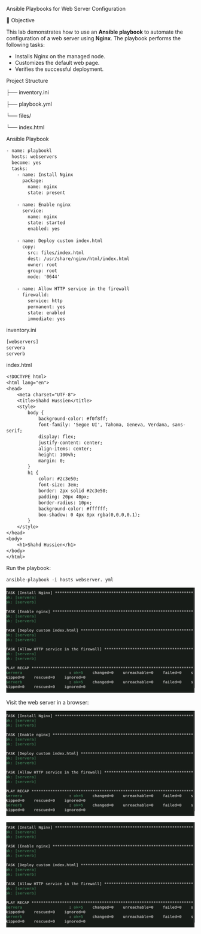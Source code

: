 Ansible Playbooks for Web Server Configuration

📌 Objective

This lab demonstrates how to use an **Ansible playbook** to automate the configuration of a web server using **Nginx**. The playbook performs the following tasks:

- Installs Nginx on the managed node.
- Customizes the default web page.
- Verifies the successful deployment.

Project Structure

├── inventory.ini

├── playbook.yml

└── files/

└── index.html

Ansible Playbook

```
- name: playbookl
  hosts: webservers
  become: yes
  tasks:
    - name: Install Nginx
      package:
        name: nginx 
        state: present

    - name: Enable nginx
      service:
        name: nginx
        state: started
        enabled: yes

    - name: Deploy custom index.html
      copy:
        src: files/imdex.html
        dest: /usr/share/nginx/html/index.html
        owner: root
        group: root
        mode: '0644'

    - name: Allow HTTP service in the firewall
      firewalld:
        service: http
        permanent: yes
        state: enabled
        immediate: yes
```

inventory.ini

```
[webservers]
servera
serverb
```
index.html

```
<!DOCTYPE html>
<html lang="en">
<head>
    <meta charset="UTF-8">
    <title>Shahd Hussien</title>
    <style>
        body {
            background-color: #f0f8ff;
            font-family: 'Segoe UI', Tahoma, Geneva, Verdana, sans-serif;
            display: flex;
            justify-content: center;
            align-items: center;
            height: 100vh;
            margin: 0;
        }
        h1 {
            color: #2c3e50;
            font-size: 3em;
            border: 2px solid #2c3e50;
            padding: 20px 40px;
            border-radius: 10px;
            background-color: #ffffff;
            box-shadow: 0 4px 8px rgba(0,0,0,0.1);
        }
    </style>
</head>
<body>
    <h1>Shahd Hussien</h1>
</body>
</html>
```
Run the playbook:

```
ansible-playbook -i hosts webserver. yml
```
![Alt text](./images/runplaybook2.jpg)

Visit the web server in a browser:

![Alt text](./images/runplaybook2.jpg)

![Alt text](./images/runplaybook2.jpg)
